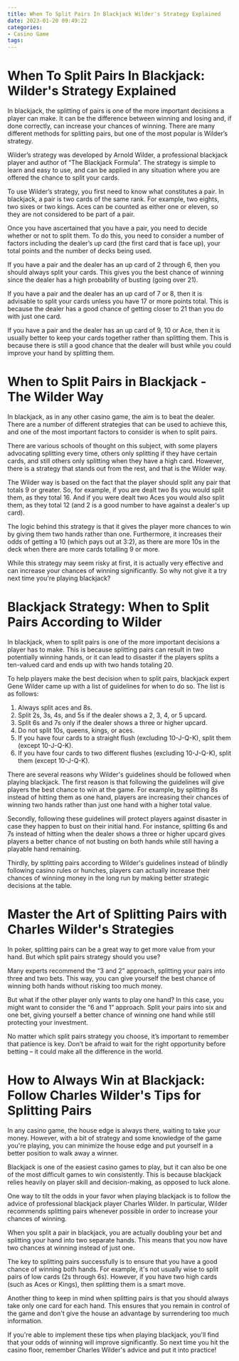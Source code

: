 ```yaml
---
title: When To Split Pairs In Blackjack Wilder's Strategy Explained 
date: 2023-01-20 09:49:22
categories:
- Casino Game
tags:
---
```



#  When To Split Pairs In Blackjack: Wilder's Strategy Explained 

In blackjack, the splitting of pairs is one of the more important decisions a player can make. It can be the difference between winning and losing and, if done correctly, can increase your chances of winning. There are many different methods for splitting pairs, but one of the most popular is Wilder’s strategy.

Wilder’s strategy was developed by Arnold Wilder, a professional blackjack player and author of “The Blackjack Formula”. The strategy is simple to learn and easy to use, and can be applied in any situation where you are offered the chance to split your cards.

To use Wilder’s strategy, you first need to know what constitutes a pair. In blackjack, a pair is two cards of the same rank. For example, two eights, two sixes or two kings. Aces can be counted as either one or eleven, so they are not considered to be part of a pair.

Once you have ascertained that you have a pair, you need to decide whether or not to split them. To do this, you need to consider a number of factors including the dealer’s up card (the first card that is face up), your total points and the number of decks being used.

If you have a pair and the dealer has an up card of 2 through 6, then you should always split your cards. This gives you the best chance of winning since the dealer has a high probability of busting (going over 21).

If you have a pair and the dealer has an up card of 7 or 8, then it is advisable to split your cards unless you have 17 or more points total. This is because the dealer has a good chance of getting closer to 21 than you do with just one card.

If you have a pair and the dealer has an up card of 9, 10 or Ace, then it is usually better to keep your cards together rather than splitting them. This is because there is still a good chance that the dealer will bust while you could improve your hand by splitting them.

#  When to Split Pairs in Blackjack - The Wilder Way 

In blackjack, as in any other casino game, the aim is to beat the dealer. There are a number of different strategies that can be used to achieve this, and one of the most important factors to consider is when to split pairs.

There are various schools of thought on this subject, with some players advocating splitting every time, others only splitting if they have certain cards, and still others only splitting when they have a high card. However, there is a strategy that stands out from the rest, and that is the Wilder way.

The Wilder way is based on the fact that the player should split any pair that totals 9 or greater. So, for example, if you are dealt two 8s you would split them, as they total 16. And if you were dealt two Aces you would also split them, as they total 12 (and 2 is a good number to have against a dealer's up card).

The logic behind this strategy is that it gives the player more chances to win by giving them two hands rather than one. Furthermore, it increases their odds of getting a 10 (which pays out at 3:2), as there are more 10s in the deck when there are more cards totalling 9 or more.

While this strategy may seem risky at first, it is actually very effective and can increase your chances of winning significantly. So why not give it a try next time you're playing blackjack?

#  Blackjack Strategy: When to Split Pairs According to Wilder 

In blackjack, when to split pairs is one of the more important decisions a player has to make. This is because splitting pairs can result in two potentially winning hands, or it can lead to disaster if the players splits a ten-valued card and ends up with two hands totaling 20.

To help players make the best decision when to split pairs, blackjack expert Gene Wilder came up with a list of guidelines for when to do so. The list is as follows: 

1. Always split aces and 8s.
2. Split 2s, 3s, 4s, and 5s if the dealer shows a 2, 3, 4, or 5 upcard.
3. Split 6s and 7s only if the dealer shows a three or higher upcard.
4. Do not split 10s, queens, kings, or aces.
5. If you have four cards to a straight flush (excluding 10-J-Q-K), split them (except 10-J-Q-K).
6. If you have four cards to two different flushes (excluding 10-J-Q-K), split them (except 10-J-Q-K).

There are several reasons why Wilder's guidelines should be followed when playing blackjack. The first reason is that following the guidelines will give players the best chance to win at the game. For example, by splitting 8s instead of hitting them as one hand, players are increasing their chances of winning two hands rather than just one hand with a higher total value. 

Secondly, following these guidelines will protect players against disaster in case they happen to bust on their initial hand. For instance, splitting 6s and 7s instead of hitting when the dealer shows a three or higher upcard gives players a better chance of not busting on both hands while still having a playable hand remaining. 

Thirdly, by splitting pairs according to Wilder's guidelines instead of blindly following casino rules or hunches, players can actually increase their chances of winning money in the long run by making better strategic decisions at the table.

#  Master the Art of Splitting Pairs with Charles Wilder's Strategies 

In poker, splitting pairs can be a great way to get more value from your hand. But which split pairs strategy should you use?

Many experts recommend the “3 and 2” approach, splitting your pairs into three and two bets. This way, you can give yourself the best chance of winning both hands without risking too much money.

But what if the other player only wants to play one hand? In this case, you might want to consider the “6 and 1” approach. Split your pairs into six and one bet, giving yourself a better chance of winning one hand while still protecting your investment.

No matter which split pairs strategy you choose, it’s important to remember that patience is key. Don’t be afraid to wait for the right opportunity before betting – it could make all the difference in the world.

#  How to Always Win at Blackjack: Follow Charles Wilder's Tips for Splitting Pairs

In any casino game, the house edge is always there, waiting to take your money. However, with a bit of strategy and some knowledge of the game you're playing, you can minimize the house edge and put yourself in a better position to walk away a winner.

Blackjack is one of the easiest casino games to play, but it can also be one of the most difficult games to win consistently. This is because blackjack relies heavily on player skill and decision-making, as opposed to luck alone.

One way to tilt the odds in your favor when playing blackjack is to follow the advice of professional blackjack player Charles Wilder. In particular, Wilder recommends splitting pairs whenever possible in order to increase your chances of winning.

When you split a pair in blackjack, you are actually doubling your bet and splitting your hand into two separate hands. This means that you now have two chances at winning instead of just one.

The key to splitting pairs successfully is to ensure that you have a good chance of winning both hands. For example, it's not usually wise to split pairs of low cards (2s through 6s). However, if you have two high cards (such as Aces or Kings), then splitting them is a smart move.

Another thing to keep in mind when splitting pairs is that you should always take only one card for each hand. This ensures that you remain in control of the game and don't give the house an advantage by surrendering too much information.

If you're able to implement these tips when playing blackjack, you'll find that your odds of winning will improve significantly. So next time you hit the casino floor, remember Charles Wilder's advice and put it into practice!
